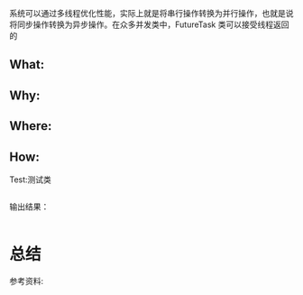 系统可以通过多线程优化性能，实际上就是将串行操作转换为并行操作，也就是说将同步操作转换为异步操作。在众多并发类中，FutureTask 类可以接受线程返回的

## What:



## Why:


## Where:


## How:





Test:测试类
```java

```
输出结果：
```java

```


# 总结

参考资料:
